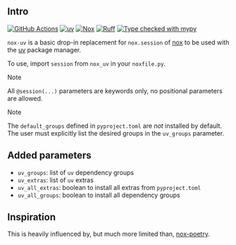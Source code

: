 ## Intro

[![GitHub Actions][github-actions-badge]](https://github.com/dantebben/nox-uv/actions)
[![uv][uv-badge]](https://github.com/astral-sh/uv)
[![Nox][nox-badge]](https://github.com/wntrblm/nox)
[![Ruff][ruff-badge]](https://github.com/astral-sh/ruff)
[![Type checked with mypy][mypy-badge]](https://mypy-lang.org/)

[github-actions-badge]: https://github.com/dantebben/nox-uv/workflows/CI/badge.svg
[uv-badge]: https://img.shields.io/endpoint?url=https://raw.githubusercontent.com/astral-sh/uv/main/assets/badge/v0.json
[nox-badge]: https://img.shields.io/badge/%F0%9F%A6%8A-Nox-D85E00.svg
[ruff-badge]: https://img.shields.io/endpoint?url=https://raw.githubusercontent.com/astral-sh/ruff/main/assets/badge/v2.json
[mypy-badge]: https://www.mypy-lang.org/static/mypy_badge.svg

`nox-uv` is a basic drop-in replacement for `nox.session` of [nox](https://nox.thea.codes/) to be
used with the [uv](https://docs.astral.sh/uv/) package manager.

To use, import `session` from `nox_uv` in your `noxfile.py`.

> [!NOTE]
> All `@session(...)` parameters are keywords only, no positional parameters are allowed.

> [!NOTE]
> The `default_groups` defined in `pyproject.toml` are _not_ installed by default. The
> user must explicitly list the desired groups in the `uv_groups` parameter. 

## Added parameters

- `uv_groups`: list of `uv` dependency groups
- `uv_extras`: list of `uv` extras
- `uv_all_extras`: boolean to install all extras from `pyproject.toml`
- `uv_all_groups`: boolean to install all dependency groups

## Inspiration

This is heavily influenced by, but much more limited than, 
[nox-poetry](https://nox-poetry.readthedocs.io).
